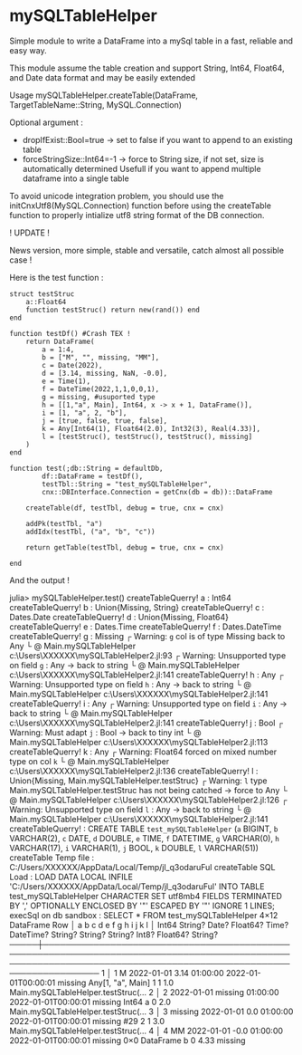 # mySQLTableHelper

Simple module to write a DataFrame into a mySql table in a fast, reliable and easy way.

This module assume the table creation and support String, Int64, Float64,
and Date data format and may be easily extended

Usage mySQLTableHelper.createTable(DataFrame, TargetTableName::String, MySQL.Connection)

Optional argument :

- dropIfExist::Bool=true -> set to false if you want to append to an existing table
- forceStringSize::Int64=-1 -> force to String size, if not set, size is automatically determined
Usefull if you want to append multiple dataframe into a single table

To avoid unicode integration problem, you should use the initCnxUtf8(MySQL.Connection) function
before using the createTable function to properly intialize utf8 string format of the DB connection.

! UPDATE !

News version, more simple, stable and versatile, catch almost all possible case !

Here is the test function :

    struct testStruc
        a::Float64
        function testStruc() return new(rand()) end
    end

    function testDf() #Crash TEX !
        return DataFrame(
            a = 1:4, 
            b = ["M", "", missing, "MM"], 
            c = Date(2022), 
            d = [3.14, missing, NaN, -0.0],
            e = Time(1),
            f = DateTime(2022,1,1,0,0,1),
            g = missing, #usuported type
            h = [[1,"a", Main], Int64, x -> x + 1, DataFrame()], 
            i = [1, "a", 2, "b"],
            j = [true, false, true, false],
            k = Any[Int64(1), Float64(2.0), Int32(3), Real(4.33)],
            l = [testStruc(), testStruc(), testStruc(), missing]
        )
    end

    function test(;db::String = defaultDb,
            df::DataFrame = testDf(), 
            testTbl::String = "test_mySQLTableHelper",
            cnx::DBInterface.Connection = getCnx(db = db))::DataFrame

        createTable(df, testTbl, debug = true, cnx = cnx)
        
        addPk(testTbl, "a")
        addIdx(testTbl, ("a", "b", "c"))

        return getTable(testTbl, debug = true, cnx = cnx)
        
    end

And the output !

julia> mySQLTableHelper.test()
createTableQuerry! a : Int64
createTableQuerry! b : Union{Missing, String}
createTableQuerry! c : Dates.Date
createTableQuerry! d : Union{Missing, Float64}
createTableQuerry! e : Dates.Time
createTableQuerry! f : Dates.DateTime
createTableQuerry! g : Missing
┌ Warning: `g` col is of type Missing back to Any
└ @ Main.mySQLTableHelper c:\Users\XXXXXX\mySQLTableHelper2.jl:93
┌ Warning: Unsupported type on field `g` : Any -> back to string
└ @ Main.mySQLTableHelper c:\Users\XXXXXX\mySQLTableHelper2.jl:141
createTableQuerry! h : Any
┌ Warning: Unsupported type on field `h` : Any -> back to string
└ @ Main.mySQLTableHelper c:\Users\XXXXXX\mySQLTableHelper2.jl:141
createTableQuerry! i : Any
┌ Warning: Unsupported type on field `i` : Any -> back to string
└ @ Main.mySQLTableHelper c:\Users\XXXXXX\mySQLTableHelper2.jl:141
createTableQuerry! j : Bool
┌ Warning: Must adapt `j` : Bool -> back to tiny int
└ @ Main.mySQLTableHelper c:\Users\XXXXXX\mySQLTableHelper2.jl:113
createTableQuerry! k : Any
┌ Warning: Float64 forced on mixed number type on col `k`
└ @ Main.mySQLTableHelper c:\Users\XXXXXX\mySQLTableHelper2.jl:136
createTableQuerry! l : Union{Missing, Main.mySQLTableHelper.testStruc}
┌ Warning: `l` type Main.mySQLTableHelper.testStruc has not being catched -> force to Any
└ @ Main.mySQLTableHelper c:\Users\XXXXXX\mySQLTableHelper2.jl:126
┌ Warning: Unsupported type on field `l` : Any -> back to string
└ @ Main.mySQLTableHelper c:\Users\XXXXXX\mySQLTableHelper2.jl:141
createTableQuerry! : CREATE TABLE `test_mySQLTableHelper` (`a` BIGINT, `b` VARCHAR(2), `c` DATE, `d` DOUBLE, `e` TIME, `f` DATETIME, `g` VARCHAR(0), `h` VARCHAR(17), `i` VARCHAR(1), `j` BOOL, `k` DOUBLE, `l` VARCHAR(51))
createTable Temp file : C:/Users/XXXXXX/AppData/Local/Temp/jl_q3odaruFul
createTable SQL Load : LOAD DATA LOCAL INFILE 'C:/Users/XXXXXX/AppData/Local/Temp/jl_q3odaruFul' INTO TABLE test_mySQLTableHelper CHARACTER SET utf8mb4 FIELDS TERMINATED BY ',' OPTIONALLY ENCLOSED BY '"' ESCAPED BY '"' IGNORE 1 LINES;        
execSql on db sandbox : SELECT * FROM test_mySQLTableHelper
4×12 DataFrame
 Row │ a      b        c           d           e         f                    g        h                  i        j      k         l
     │ Int64  String?  Date?       Float64?    Time?     DateTime?            String?  String?            String?  Int8?  Float64?  String?
─────┼────────────────────────────────────────────────────────────────────────────────────────────────────────────────────────────────────────────────────────────────
   1 │     1  M        2022-01-01        3.14  01:00:00  2022-01-01T00:00:01  missing  Any[1, "a", Main]  1            1      1.0   Main.mySQLTableHelper.testStruc(…
   2 │     2           2022-01-01  missing     01:00:00  2022-01-01T00:00:01  missing  Int64              a            0      2.0   Main.mySQLTableHelper.testStruc(…
   3 │     3  missing  2022-01-01        0.0   01:00:00  2022-01-01T00:00:01  missing  #29                2            1      3.0   Main.mySQLTableHelper.testStruc(…
   4 │     4  MM       2022-01-01       -0.0   01:00:00  2022-01-01T00:00:01  missing  0×0 DataFrame      b            0      4.33  missing
